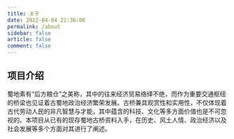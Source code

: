 ```yaml
---
title: 关于
date: 2022-04-04 22:36:00
permalink: /about
sidebar: false
article: false
comment: false
---
```


## 项目介绍

蜀地素有“后方粮仓”之美称，其中的往来经济贸易络绎不绝，而作为重要交通枢纽的桥梁也见证着古蜀地政治经济繁荣发展。古桥兼具观赏性和实用性，不仅体现着古代劳动人民的非凡智慧与才能，其中蕴含的科技、文化等多方面价值也是不可忽视的。本项目从已有的现存蜀地古桥资料入手，在历史、风土人情、政治经济以及社会发展等多个方面对其进行了阐述。
